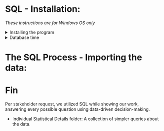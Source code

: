 # SQL - Installation:
*These instructions are for Windows OS only*

<details>
<summary> Installing the program </summary>
<ol>
<li> Download and install SSMS 19.1 it will be your SQL program: https://learn.microsoft.com/en-us/sql/ssms/download-sql-server-management-studio-ssms?view=sql-server-ver16#download-ssms </li>
<li> You still need a server. Download and install the "Express" server for SQL: https://www.microsoft.com/en-us/sql-server/sql-server-downloads </li>
<li> Launch SQL Server Management Studio 19 </li>
<li> Make sure: </li>
<ul>
<li>Server type: Database Engine</li>
<li>Server name: should be set to your PC name \SQLEXPRESS; i.e. MattPC\SQLEXPRESS</li>
<li>Authentication: Windows Authentication</li>

 * To fix the common server error. Go to "Options" > "Connection Properties" check the "Trust server certificate" box then click "Connect" at the bottom.
</ul>
</ol>
 
  *Now you're up and running great job!*
  
</details>  

<details>
<summary> Database time </summary>
<ol>
 <li> To your left is the "Object Explorer, this is our nexus.</li>
 <li> Left-click on the "Databases" folder and create a "New Database" name it "SQL Case Study 1" click OK.</li>
 <li> Now left-click your new database > Tasks > Import Flat File </li>
 <li> A pop up window appears click Next. Browse your hard drive for the CSV files folder we made earlier.</li>
 <li> A preview appears, do a quick check all the column names are as intended. Then click Next.</li>
 <li> Here is where you can assign any columns to be Primary keys, which prevents duplicate data, enhances queries and benefits your ability to establish relationships. All that and it serves no purpose for this situation 😆. </li>
 <li> Here is also where you can "Allow nulls" essentially saying get this column in the database at any cost of integrity. A selection we want to use sparingly as good practice. </li>
 <li> Ironically column start_station_name *may* have too many characters for proper processing. If you have that situation. We have two options:</li>
 <ol>
  <li>Edit the CSV files to fit the nvarchar length requirements, which would take ages do to with the size of CSV</li>
<li> Change "start_station_name" Data Type to nvarchar(100) allowing us 100 characters.</li>
 </ol>

 <li></li>
 <li></li>
 <li></li>
 <li></li>
 <li></li><li></li>
 <li></li>
</ol>
</details>  

























# The SQL Process - Importing the data:


# Fin
Per stakeholder request, we utilized SQL while showing our work, answering every possible question using data-driven decision-making.
* Individual Statistical Details folder: A collection of simpler queries about the data.
